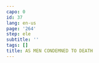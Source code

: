 ```yaml
---
capo: 0
id: 37
lang: en-us
page: '264'
step: ele
subtitle: ''
tags: []
title: AS MEN CONDEMNED TO DEATH
---
```

